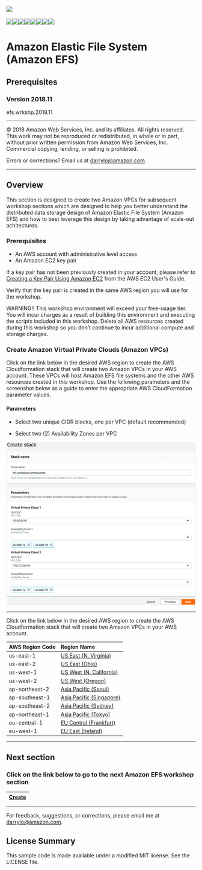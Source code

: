 ![](https://s3.amazonaws.com/aws-us-east-1/tutorial/AWS_logo_PMS_300x180.png)

![](https://s3.amazonaws.com/aws-us-east-1/tutorial/100x100_benefit_available.png)![](https://s3.amazonaws.com/aws-us-east-1/tutorial/100x100_benefit_ingergration.png)![](https://s3.amazonaws.com/aws-us-east-1/tutorial/100x100_benefit_ecryption-lock.png)![](https://s3.amazonaws.com/aws-us-east-1/tutorial/100x100_benefit_fully-managed.png)![](https://s3.amazonaws.com/aws-us-east-1/tutorial/100x100_benefit_lowcost-affordable.png)![](https://s3.amazonaws.com/aws-us-east-1/tutorial/100x100_benefit_performance.png)![](https://s3.amazonaws.com/aws-us-east-1/tutorial/100x100_benefit_scalable.png)![](https://s3.amazonaws.com/aws-us-east-1/tutorial/100x100_benefit_storage.png)
# **Amazon Elastic File System (Amazon EFS)**

## Prerequisites

### Version 2018.11

efs.wrkshp.2018.11

---

© 2018 Amazon Web Services, Inc. and its affiliates. All rights reserved. This work may not be  reproduced or redistributed, in whole or in part, without prior written permission from Amazon Web Services, Inc. Commercial copying, lending, or selling is prohibited.

Errors or corrections? Email us at [darrylo@amazon.com](mailto:darrylo@amazon.com).

---

## Overview

This section is designed to create two Amazon VPCs for subsequent workshop sections which are designed to help you better understand the distributed data storage design of Amazon Elastic File System (Amazon EFS) and how to best leverage this design by taking advantage of scale-out achitectures.

### Prerequisites

* An AWS account with administrative level access
* An Amazon EC2 key pair

If a key pair has not been previously created in your account, please refer to [Creating a Key Pair Using Amazon EC2](http://docs.aws.amazon.com/AWSEC2/latest/UserGuide/ec2-key-pairs.html#having-ec2-create-your-key-pair) from the AWS EC2 User's Guide.  

Verify that the key pair is created in the same AWS region you will use for the workshop.

WARNING!! This workshop environment will exceed your free-usage tier. You will incur charges as a result of building this environment and executing the scripts included in this workshop. Delete all AWS resources created during this workshop so you don’t continue to incur additional compute and storage charges.

### Create Amazon Virtual Private Clouds (Amazon VPCs)

Click on the link below in the desired AWS region to create the AWS Cloudformation stack that will create two Amazon VPCs in your AWS account. These VPCs will host Amazon EFS file systems and the other AWS resources created in this workshop. Use the following parameters and the screenshot below as a guide to enter the appropriate AWS CloudFormation parameter values.

#### Parameters

- Select two unique CIDR blocks, one per VPC (default recommended)

- Select two (2) Availability Zones per VPC

![](./images/efs_workshop_prerequisites_parameters.png)

---

Click on the link below in the desired AWS region to create the AWS Cloudformation stack that will create two Amazon VPCs in your AWS account. 

| AWS Region Code | Region Name |
| :--- | :--- 
| us-east-1 | [US East (N. Virginia)](https://console.aws.amazon.com/cloudformation/home?region=us-east-1#/stacks/new?stackName=efs-workshop-prerequisites&templateURL=https://s3.amazonaws.com/aws-us-east-1/amazon-efs-workshop/templates/reinvent2018_efs_workshop_prerequisites.yaml) |
| us-east-2 | [US East (Ohio)](https://console.aws.amazon.com/cloudformation/home?region=us-east-2#/stacks/new?stackName=efs-workshop-prerequisites&templateURL=https://s3.amazonaws.com/aws-us-east-1/amazon-efs-workshop/templates/reinvent2018_efs_workshop_prerequisites.yaml) |
| us-west-1 | [US West (N. California)](https://console.aws.amazon.com/cloudformation/home?region=us-west-1#/stacks/new?stackName=efs-workshop-prerequisites&templateURL=https://s3.amazonaws.com/aws-us-east-1/amazon-efs-workshop/templates/reinvent2018_efs_workshop_prerequisites.yaml) |
| us-west-2 | [US West (Oregon)](https://console.aws.amazon.com/cloudformation/home?region=us-west-2#/stacks/new?stackName=efs-workshop-prerequisites&templateURL=https://s3.amazonaws.com/aws-us-east-1/amazon-efs-workshop/templates/reinvent2018_efs_workshop_prerequisites.yaml) |
| ap-northeast-2 | [Asia Pacific (Seoul)](https://console.aws.amazon.com/cloudformation/home?region=ap-northeast-2#/stacks/new?stackName=efs-workshop-prerequisites&templateURL=https://s3.amazonaws.com/aws-us-east-1/amazon-efs-workshop/templates/reinvent2018_efs_workshop_prerequisites.yaml) |
| ap-southeast-1 | [Asia Pacific (Singapore)](https://console.aws.amazon.com/cloudformation/home?region=ap-southeast-1#/stacks/new?stackName=efs-workshop-prerequisites&templateURL=https://s3.amazonaws.com/aws-us-east-1/amazon-efs-workshop/templates/reinvent2018_efs_workshop_prerequisites.yaml) |
| ap-southeast-2 | [Asia Pacific (Sydney)](https://console.aws.amazon.com/cloudformation/home?region=ap-southeast-2#/stacks/new?stackName=efs-workshop-prerequisites&templateURL=https://s3.amazonaws.com/aws-us-east-1/amazon-efs-workshop/templates/reinvent2018_efs_workshop_prerequisites.yaml) |
| ap-northeast-1 | [Asia Pacific (Tokyo)](https://console.aws.amazon.com/cloudformation/home?region=ap-northeast-1#/stacks/new?stackName=efs-workshop-prerequisites&templateURL=https://s3.amazonaws.com/aws-us-east-1/amazon-efs-workshop/templates/reinvent2018_efs_workshop_prerequisites.yaml) |
| eu-central-1 | [EU Central (Frankfurt)](https://console.aws.amazon.com/cloudformation/home?region=eu-central-1#/stacks/new?stackName=efs-workshop-prerequisites&templateURL=https://s3.amazonaws.com/aws-us-east-1/amazon-efs-workshop/templates/reinvent2018_efs_workshop_prerequisites.yaml) |
| eu-west-1 | [EU East (Ireland)](https://console.aws.amazon.com/cloudformation/home?region=eu-west-1#/stacks/new?stackName=efs-workshop-prerequisites&templateURL=https://s3.amazonaws.com/aws-us-east-1/amazon-efs-workshop/templates/reinvent2018_efs_workshop_prerequisites.yaml) |

---
## Next section
### Click on the link below to go to the next Amazon EFS workshop section

| [**Create**](/workshop/1-create) |
| :---
---

For feedback, suggestions, or corrections, please email me at [darrylo@amazon.com](mailto:darrylo@amazon.com).

## License Summary

This sample code is made available under a modified MIT license. See the LICENSE file.


